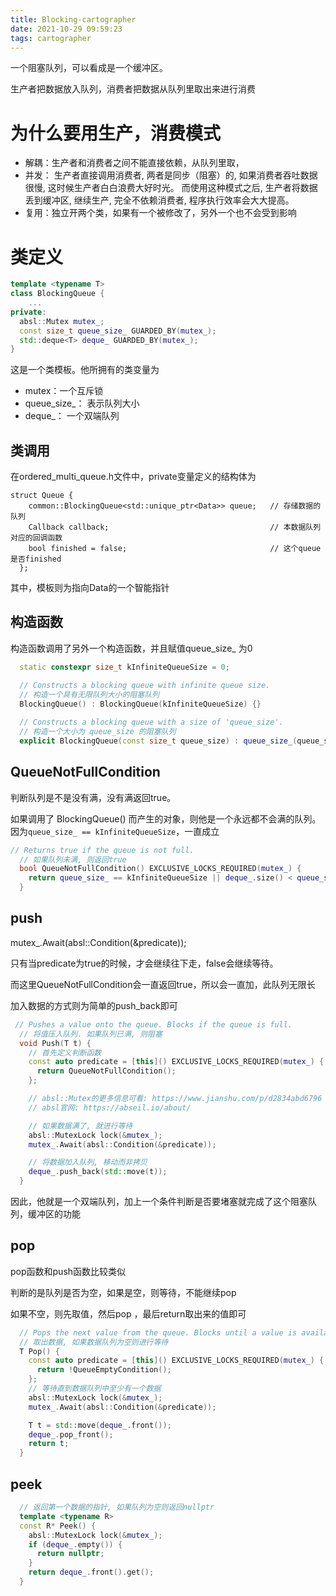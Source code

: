 ```yaml
---
title: Blocking-cartographer
date: 2021-10-29 09:59:23
tags: cartographer
---
```


一个阻塞队列，可以看成是一个缓冲区。

生产者把数据放入队列，消费者把数据从队列里取出来进行消费

# 为什么要用生产，消费模式

- 解耦：生产者和消费者之间不能直接依赖，从队列里取，
- 并发：  生产者直接调用消费者, 两者是同步（阻塞）的, 如果消费者吞吐数据很慢, 这时候生产者白白浪费大好时光。 而使用这种模式之后, 生产者将数据丢到缓冲区, 继续生产, 完全不依赖消费者, 程序执行效率会大大提高。
- 复用：独立开两个类，如果有一个被修改了，另外一个也不会受到影响

#  类定义

```c++
template <typename T>
class BlockingQueue {
    ...
private:
  absl::Mutex mutex_;
  const size_t queue_size_ GUARDED_BY(mutex_);
  std::deque<T> deque_ GUARDED_BY(mutex_);	
}
```

这是一个类模板。他所拥有的类变量为

- mutex：一个互斥锁
- queue_size_： 表示队列大小
- deque_： 一个双端队列

## 类调用

在ordered_multi_queue.h文件中，private变量定义的结构体为

```
struct Queue {
    common::BlockingQueue<std::unique_ptr<Data>> queue;   // 存储数据的队列
    Callback callback;                                    // 本数据队列对应的回调函数
    bool finished = false;                                // 这个queue是否finished
  };
```

其中，模板则为指向Data的一个智能指针

## 构造函数

构造函数调用了另外一个构造函数，并且赋值queue_size_ 为0

```c++
  static constexpr size_t kInfiniteQueueSize = 0;

  // Constructs a blocking queue with infinite queue size.
  // 构造一个具有无限队列大小的阻塞队列
  BlockingQueue() : BlockingQueue(kInfiniteQueueSize) {}
  
  // Constructs a blocking queue with a size of 'queue_size'.
  // 构造一个大小为 queue_size 的阻塞队列
  explicit BlockingQueue(const size_t queue_size) : queue_size_(queue_size) {}
```

## QueueNotFullCondition

判断队列是不是没有满，没有满返回true。

如果调用了 BlockingQueue() 而产生的对象，则他是一个永远都不会满的队列。因为`queue_size_ == kInfiniteQueueSize`，一直成立

```c++
// Returns true if the queue is not full.
  // 如果队列未满, 则返回true
  bool QueueNotFullCondition() EXCLUSIVE_LOCKS_REQUIRED(mutex_) {
    return queue_size_ == kInfiniteQueueSize || deque_.size() < queue_size_;
  }
```

## push

mutex_.Await(absl::Condition(&predicate)); 

只有当predicate为true的时候，才会继续往下走，false会继续等待。

而这里QueueNotFullCondition会一直返回true，所以会一直加，此队列无限长

加入数据的方式则为简单的push_back即可

```c++
 // Pushes a value onto the queue. Blocks if the queue is full.
  // 将值压入队列. 如果队列已满, 则阻塞
  void Push(T t) {
    // 首先定义判断函数
    const auto predicate = [this]() EXCLUSIVE_LOCKS_REQUIRED(mutex_) {
      return QueueNotFullCondition();
    };

    // absl::Mutex的更多信息可看: https://www.jianshu.com/p/d2834abd6796
    // absl官网: https://abseil.io/about/

    // 如果数据满了, 就进行等待
    absl::MutexLock lock(&mutex_);
    mutex_.Await(absl::Condition(&predicate));

    // 将数据加入队列, 移动而非拷贝
    deque_.push_back(std::move(t));
  }
```

因此，他就是一个双端队列，加上一个条件判断是否要堵塞就完成了这个阻塞队列，缓冲区的功能

## pop

pop函数和push函数比较类似

判断的是队列是否为空，如果是空，则等待，不能继续pop

如果不空，则先取值，然后pop ，最后return取出来的值即可

```c++
  // Pops the next value from the queue. Blocks until a value is available.
  // 取出数据, 如果数据队列为空则进行等待
  T Pop() {
    const auto predicate = [this]() EXCLUSIVE_LOCKS_REQUIRED(mutex_) {
      return !QueueEmptyCondition();
    };
    // 等待直到数据队列中至少有一个数据
    absl::MutexLock lock(&mutex_);
    mutex_.Await(absl::Condition(&predicate));

    T t = std::move(deque_.front());
    deque_.pop_front();
    return t;
  }
```

## peek

```c++
  // 返回第一个数据的指针, 如果队列为空则返回nullptr
  template <typename R>
  const R* Peek() {
    absl::MutexLock lock(&mutex_);
    if (deque_.empty()) {
      return nullptr;
    }
    return deque_.front().get();
  }
```

